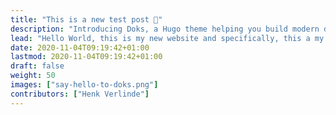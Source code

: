 ```yaml
---
title: "This is a new test post 👋"
description: "Introducing Doks, a Hugo theme helping you build modern documentation websites that are secure, fast, and SEO-ready — by default."
lead: "Hello World, this is my new website and specifically, this a my first test post"
date: 2020-11-04T09:19:42+01:00
lastmod: 2020-11-04T09:19:42+01:00
draft: false
weight: 50
images: ["say-hello-to-doks.png"]
contributors: ["Henk Verlinde"]
---
```


